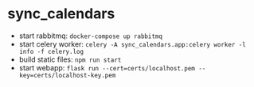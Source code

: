 # sync_calendars

* start rabbitmq: `docker-compose up rabbitmq`
* start celery worker: `celery -A sync_calendars.app:celery worker -l info -f celery.log`
* build static files: `npm run start`
* start webapp: `flask run --cert=certs/localhost.pem --key=certs/localhost-key.pem`
